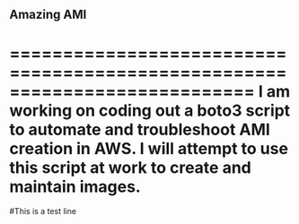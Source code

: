 ## Amazing AMI ##

===========================================================================
I am working on coding out a boto3 script to automate and troubleshoot AMI 
creation in AWS. I will attempt to use this script at work to create and 
maintain images.
===========================================================================


#This is a test line
